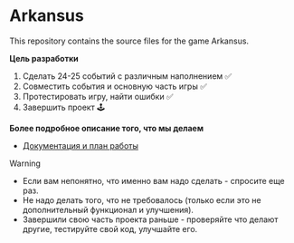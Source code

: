 # Arkansus
This repository contains the source files for the game Arkansus.

**Цель разработки**
1. Сделать 24-25 событий с различным наполнением ✅
2. Совместить события и основную часть игры ✅
3. Протестировать игру, найти ошибки ✅
4. Завершить проект 🕹️

**Более подробное описание того, что мы делаем**
- [Документация и план работы](https://docs.google.com/document/d/1-FNtMy5PaHZNzfVl2Z6A8JGhjQOaJF_p2UcBUs_aYZY/edit?usp=sharing)

> [!WARNING]
> * Если вам непонятно, что именно вам надо сделать - спросите еще раз.
> * Не надо делать того, что не требовалось (только если это не дополнительный функционал и улучшения).
> * Завершили свою часть проекта раньше - проверяйте что делают другие, тестируйте свой код, улучшайте его.
